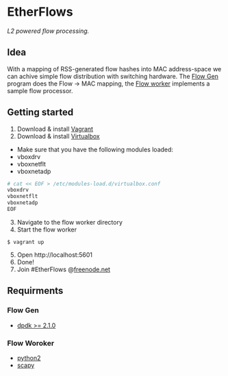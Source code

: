 # EtherFlows
_L2 powered flow processing._

## Idea
With a mapping of RSS-generated flow hashes into MAC address-space we can achive simple flow distribution with switching hardware. The [Flow Gen][flowgen] program does the Flow -> MAC mapping, the [Flow worker][flowworker] implements a sample flow processor.

## Getting started
1. Download & install [Vagrant][vagrant]
2. Download & install [Virtualbox][virtualbox]
* Make sure that you have the following modules loaded:
 * vboxdrv
 * vboxnetflt
 * vboxnetadp
```bash
# cat << EOF > /etc/modules-load.d/virtualbox.conf
vboxdrv
vboxnetflt
vboxnetadp
EOF
```
3. Navigate to the flow worker directory
4. Start the flow worker
```
$ vagrant up
``` 
5. Open http://localhost:5601
6. Done!
7. Join #EtherFlows @[freenode.net][freenode]

## Requirments
### Flow Gen
* [dpdk >= 2.1.0][dpdk]

### Flow Woroker
* [python2][python2]
* [scapy][scapy]

[flowgen]:flowgen/flowgen.c
[flowworker]:flowworker/flowworker.py

[dpdk]:http://dpdk.org/
[python2]:https://www.python.org/download/releases/2.7.3/
[scapy]:http://www.secdev.org/projects/scapy/
[vagrant]:https://www.vagrantup.com/downloads.html
[virtualbox]:https://www.virtualbox.org/
[freenode]:https://freenode.net/
